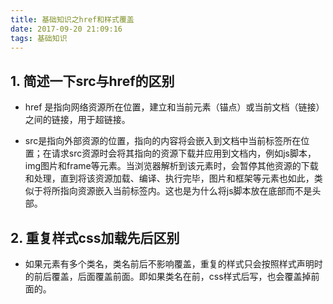 ```yaml
---
title: 基础知识之href和样式覆盖
date: 2017-09-20 21:09:16
tags: 基础知识
---
```

## 1. 简述一下src与href的区别

- href 是指向网络资源所在位置，建立和当前元素（锚点）或当前文档（链接）之间的链接，用于超链接。

- src是指向外部资源的位置，指向的内容将会嵌入到文档中当前标签所在位置；在请求src资源时会将其指向的资源下载并应用到文档内，例如js脚本，img图片和frame等元素。当浏览器解析到该元素时，会暂停其他资源的下载和处理，直到将该资源加载、编译、执行完毕，图片和框架等元素也如此，类似于将所指向资源嵌入当前标签内。这也是为什么将js脚本放在底部而不是头部。

## 2. 重复样式css加载先后区别
- 如果元素有多个类名，类名前后不影响覆盖，重复的样式只会按照样式声明时的前后覆盖，后面覆盖前面。即如果类名在前，css样式后写，也会覆盖掉前面的。